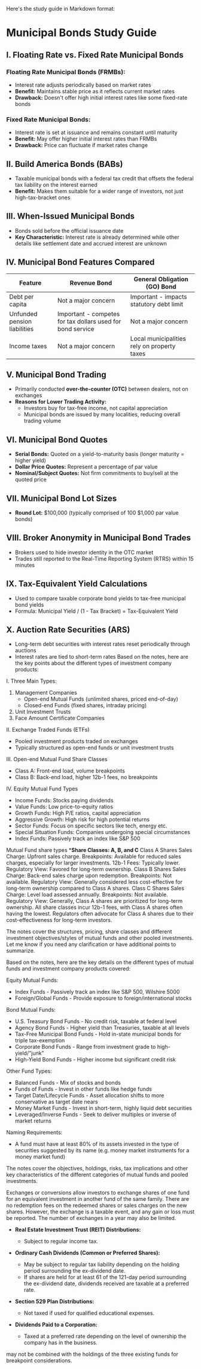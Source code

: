 Here's the study guide in Markdown format:

# Municipal Bonds Study Guide

## I. Floating Rate vs. Fixed Rate Municipal Bonds

### Floating Rate Municipal Bonds (FRMBs):
- Interest rate adjusts periodically based on market rates
- **Benefit:** Maintains stable price as it reflects current market rates
- **Drawback:** Doesn't offer high initial interest rates like some fixed-rate bonds

### Fixed Rate Municipal Bonds:
- Interest rate is set at issuance and remains constant until maturity
- **Benefit:** May offer higher initial interest rates than FRMBs
- **Drawback:** Price can fluctuate if market rates change

## II. Build America Bonds (BABs)
- Taxable municipal bonds with a federal tax credit that offsets the federal tax liability on the interest earned
- **Benefit:** Makes them suitable for a wider range of investors, not just high-tax-bracket ones

## III. When-Issued Municipal Bonds
- Bonds sold before the official issuance date
- **Key Characteristic:** Interest rate is already determined while other details like settlement date and accrued interest are unknown

## IV. Municipal Bond Features Compared

| Feature | Revenue Bond | General Obligation (GO) Bond |
|---------|--------------|------------------------------|
| Debt per capita | Not a major concern | Important - impacts statutory debt limit |
| Unfunded pension liabilities | Important - competes for tax dollars used for bond service | Not a major concern |
| Income taxes | Not a major concern | Local municipalities rely on property taxes |

## V. Municipal Bond Trading
- Primarily conducted **over-the-counter (OTC)** between dealers, not on exchanges
- **Reasons for Lower Trading Activity:**
  - Investors buy for tax-free income, not capital appreciation
  - Municipal bonds are issued by many localities, reducing overall trading volume

## VI. Municipal Bond Quotes
- **Serial Bonds:** Quoted on a yield-to-maturity basis (longer maturity = higher yield)
- **Dollar Price Quotes:** Represent a percentage of par value
- **Nominal/Subject Quotes:** Not firm commitments to buy/sell at the quoted price

## VII. Municipal Bond Lot Sizes
- **Round Lot:** $100,000 (typically comprised of 100 $1,000 par value bonds)

## VIII. Broker Anonymity in Municipal Bond Trades
- Brokers used to hide investor identity in the OTC market
- Trades still reported to the Real-Time Reporting System (RTRS) within 15 minutes

## IX. Tax-Equivalent Yield Calculations
- Used to compare taxable corporate bond yields to tax-free municipal bond yields
- Formula: Municipal Yield / (1 - Tax Bracket) = Tax-Equivalent Yield

## X. Auction Rate Securities (ARS)
- Long-term debt securities with interest rates reset periodically through auctions
- Interest rates are tied to short-term rates
Based on the notes, here are the key points about the different types of investment company products:


I. Three Main Types:
   1. Management Companies 
      - Open-end Mutual Funds (unlimited shares, priced end-of-day)
      - Closed-end Funds (fixed shares, intraday pricing)
   2. Unit Investment Trusts
   3. Face Amount Certificate Companies

II. Exchange Traded Funds (ETFs)
   - Pooled investment products traded on exchanges 
   - Typically structured as open-end funds or unit investment trusts

III. Open-end Mutual Fund Share Classes
   - Class A: Front-end load, volume breakpoints
   - Class B: Back-end load, higher 12b-1 fees, no breakpoints  

IV. Equity Mutual Fund Types
   - Income Funds: Stocks paying dividends
   - Value Funds: Low price-to-equity ratios
   - Growth Funds: High P/E ratios, capital appreciation 
   - Aggressive Growth: High risk for high potential returns
   - Sector Funds: Focus on specific sectors like tech, energy etc.
   - Special Situation Funds: Companies undergoing special circumstances  
   - Index Funds: Passively track an index like S&P 500

 Mutual Fund share types
   ***Share Classes: A, B, and C**
   Class A Shares
   Sales Charge: Upfront sales charge.
   Breakpoints: Available for reduced sales charges, especially for larger investments.
   12b-1 Fees: Typically lower.
   Regulatory View: Favored for long-term ownership.
   Class B Shares
   Sales Charge: Back-end sales charge upon redemption.
   Breakpoints: Not available.
   Regulatory View: Generally considered less cost-effective for long-term ownership compared to Class A shares.
   Class C Shares
   Sales Charge: Level load assessed annually.
   Breakpoints: Not available.
   Regulatory View: Generally, Class A shares are prioritized for long-term ownership.
   All share classes incur 12b-1 fees, with Class A shares often having the lowest. Regulators often advocate for Class A shares due to their cost-effectiveness for long-term investors.

The notes cover the structures, pricing, share classes and different investment objectives/styles of mutual funds and other pooled investments. Let me know if you need any clarification or have additional points to summarize.

Based on the notes, here are the key details on the different types of mutual funds and investment company products covered:

Equity Mutual Funds:
- Index Funds - Passively track an index like S&P 500, Wilshire 5000 
- Foreign/Global Funds - Provide exposure to foreign/international stocks

Bond Mutual Funds:
- U.S. Treasury Bond Funds - No credit risk, taxable at federal level
- Agency Bond Funds - Higher yield than Treasuries, taxable at all levels
- Tax-Free Municipal Bond Funds - Hold in-state municipal bonds for triple tax-exemption
- Corporate Bond Funds - Range from investment grade to high-yield/"junk" 
- High-Yield Bond Funds - Higher income but significant credit risk

Other Fund Types:
- Balanced Funds - Mix of stocks and bonds
- Funds of Funds - Invest in other funds like hedge funds 
- Target Date/Lifecycle Funds - Asset allocation shifts to more conservative as target date nears
- Money Market Funds - Invest in short-term, highly liquid debt securities
- Leveraged/Inverse Funds - Seek to deliver multiples or inverse of market returns

Naming Requirements:
- A fund must have at least 80% of its assets invested in the type of securities suggested by its name (e.g. money market instruments for a money market fund)

The notes cover the objectives, holdings, risks, tax implications and other key characteristics of the different categories of mutual funds and pooled investments.



Exchanges or conversions allow investors to exchange shares of one fund for an equivalent investment in another fund of the same family. There are no redemption fees on the redeemed shares or sales charges on the new shares. However, the exchange is a taxable event, and any gain or loss must be reported. The number of exchanges in a year may also be limited.

- **Real Estate Investment Trust (REIT) Distributions:**
  - Subject to regular income tax.

- **Ordinary Cash Dividends (Common or Preferred Shares):**
  - May be subject to regular tax liability depending on the holding period surrounding the ex-dividend date.
  - If shares are held for at least 61 of the 121-day period surrounding the ex-dividend date, dividends received are taxable at a preferred rate.

- **Section 529 Plan Distributions:**
  - Not taxed if used for qualified educational expenses.

- **Dividends Paid to a Corporation:**
  - Taxed at a preferred rate depending on the level of ownership the company has in the business.


may not be combined with the
holdings of the three existing
funds for breakpoint
considerations.